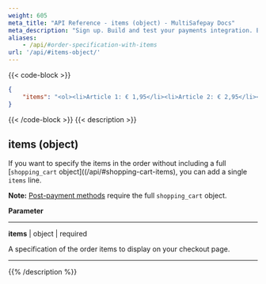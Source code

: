 ```yaml
---
weight: 605
meta_title: "API Reference - items (object) - MultiSafepay Docs"
meta_description: "Sign up. Build and test your payments integration. Explore our products and services. Use our API Reference, SDKs, and wrappers. Get support."
aliases:
    - /api/#order-specification-with-items
url: '/api/#items-object/'
---
```


{{< code-block >}}
```json 
{
    "items": "<ol><li>Article 1: € 1,95</li><li>Article 2: € 2,95</li><li>Article 3: € 3,95</li></ol>",
}
 ```
{{< /code-block >}}
{{< description >}}

## items (object)

If you want to specify the items in the order without including a full [`shopping_cart` object]((/api/#shopping-cart-items), you can add a single `items` line. 

**Note:** [Post-payment methods](/payments/methods/billing-suite/) require the full `shopping_cart` object.

**Parameter**

----------------
__items__ | object | required

A specification of the order items to display on your checkout page. 

----------------

{{% /description %}}